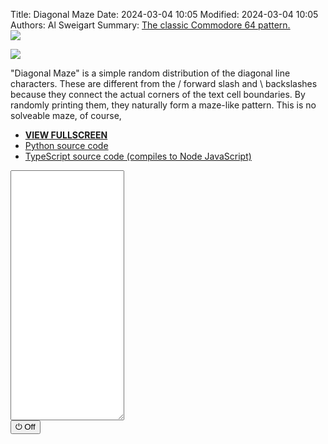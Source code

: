 Title: Diagonal Maze
Date: 2024-03-04 10:05
Modified: 2024-03-04 10:05
Authors: Al Sweigart
Summary: <a href="{filename}diagonal-maze.md">The classic Commodore 64 pattern.<br><img src="{static}/images/diagonal-maze-screenshot.webp" style="max-width: 640px;"></a>

<img src="{static}/images/diagonal-maze-screenshot.webp" style="max-width: 640px;">

"Diagonal Maze" is a simple random distribution of the diagonal line characters. These are different from the / forward slash and \ backslashes because they connect the actual corners of the text cell boundaries. By randomly printing them, they naturally form a maze-like pattern. This is no solveable maze, of course,

* **[VIEW FULLSCREEN](/static/diagonalmaze-fullscreen.html)**
* [Python source code](https://github.com/asweigart/scrollart/blob/main/python/diagonalmaze.py)
* [TypeScript source code (compiles to Node JavaScript)](https://github.com/asweigart/scrollart/blob/main/typescript/diagonalmaze.ts)

<div><textarea id="bextOutput" readonly style="height: 400px;"></textarea><br /><button type="button" onclick="running = !running;">&#x23FB; Off</button></div>
<script src="/static/bext.js"></script><link rel="stylesheet" href="/static/bext.css">
<script>

bextRowBuffer = 256;  // Change this to whatever size you want, or -1 for infinite buffer.
const DELAY = 150;
let width = 220;
let running = true;

async function main() {
    while (running) {
        let line = '';
        for (let i = 0; i < width; i++) {
            if (Math.random() < 0.5) {
                line += String.fromCharCode(9585);
            } else {
                line += String.fromCharCode(9586);
            }
        }
        print(line);
        await sleep(DELAY);
    }
}

main();
</script>
